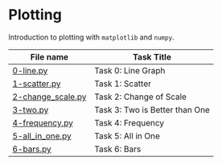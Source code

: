 # Plotting

Introduction to plotting with `matplotlib` and `numpy`.

| File name              | Task Title         |
|------------------------|--------------------|
| [0-line.py](0-line.py) | Task 0: Line Graph |
| [1-scatter.py](1-scatter.py) | Task 1: Scatter |
| [2-change_scale.py](2-change_scale.py) | Task 2: Change of Scale |
| [3-two.py](3-two.py) | Task 3: Two is Better than One |
| [4-frequency.py](4-frequency.py) | Task 4: Frequency |
| [5-all_in_one.py](5-all_in_one.py) | Task 5: All in One |
| [6-bars.py](6-bars.py) | Task 6: Bars |

